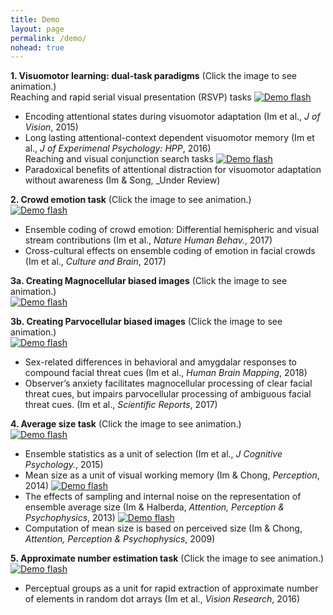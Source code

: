 ```yaml
---
title: Demo
layout: page
permalink: /demo/
nohead: true
---
```


**1. Visuomotor learning: dual-task paradigms** (Click the image to see animation.)<br/> 
Reaching and rapid serial visual presentation (RSVP) tasks
     [![Demo flash](../images/Flash_logo.jpg)](../Flash.gif)<br />
* Encoding attentional states during visuomotor adaptation (Im et al., _J of Vision_, 2015)<br/>
* Long lasting attentional-context dependent visuomotor memory (Im et al., _J of Experimenal Psychology: HPP_, 2016)<br/>
Reaching and visual conjunction search tasks
     [![Demo flash](../images/Flash_logo.jpg)](../Flash.gif)<br />
* Paradoxical benefits of attentional distraction for visuomotor adaptation without awareness (Im & Song, _Under Review)<br/>

**2. Crowd emotion task** (Click the image to see animation.)<br/> 
     [![Demo flash](../images/Flash_logo2.jpg)](../Flash2.gif)<br />
* Ensemble coding of crowd emotion: Differential hemispheric and visual stream contributions (Im et al., _Nature Human Behav._, 2017)<br/>
* Cross-cultural effects on ensemble coding of emotion in facial crowds (Im et al., _Culture and Brain_, 2017)

**3a. Creating Magnocellular biased images** (Click the image to see animation.)<br/>
     [![Demo flash](../images/Flash_logo3.jpg)](../Flash3.gif)<br />
     
**3b. Creating Parvocellular biased images** (Click the image to see animation.)<br/>
     [![Demo flash](../images/Flash_logo4.jpg)](../Flash4.gif)<br />
* Sex-related differences in behavioral and amygdalar responses to compound facial threat cues (Im et al., _Human Brain Mapping_, 2018)<br/>
* Observer’s anxiety facilitates magnocellular processing of clear facial threat cues, but impairs parvocellular processing of ambiguous facial threat cues. (Im et al., _Scientific Reports_, 2017)

**4. Average size task** (Click the image to see animation.)<br/> 
     [![Demo flash](../images/Flash_logo5.jpg)](../Flash5.gif)<br />
* Ensemble statistics as a unit of selection (Im et al., _J Cognitive Psychology._, 2015)<br/>
* Mean size as a unit of visual working memory (Im & Chong, _Perception_, 2014)
     [![Demo flash](../images/Flash_logo6.jpg)](../Flash6.gif)<br /> 
* The effects of sampling and internal noise on the representation of ensemble average size (Im & Halberda, _Attention, Perception & Psychophysics_, 2013)
     [![Demo flash](../images/Flash_logo7.jpg)](../Flash7.gif)<br /> 
* Computation of mean size is based on perceived size (Im & Chong, _Attention, Perception & Psychophysics_, 2009)

**5. Approximate number estimation task** (Click the image to see animation.)<br/> 
     [![Demo flash](../images/Flash_logo8.jpg)](../Flash8.gif)<br />
* Perceptual groups as a unit for rapid extraction of approximate number of elements in random dot arrays (Im et al., _Vision Research_, 2016)

     

